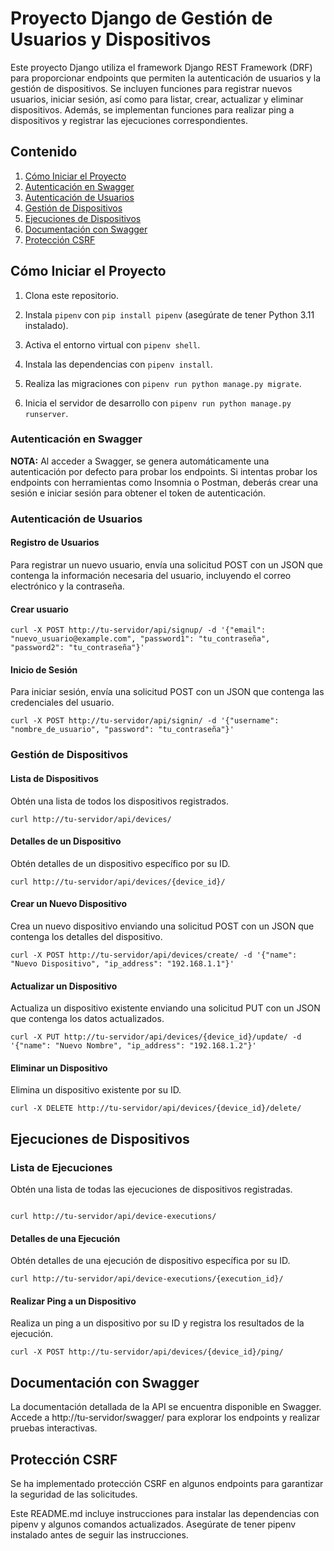 # Proyecto Django de Gestión de Usuarios y Dispositivos

Este proyecto Django utiliza el framework Django REST Framework (DRF) para proporcionar endpoints que permiten la autenticación de usuarios y la gestión de dispositivos. Se incluyen funciones para registrar nuevos usuarios, iniciar sesión, así como para listar, crear, actualizar y eliminar dispositivos. Además, se implementan funciones para realizar ping a dispositivos y registrar las ejecuciones correspondientes.

## Contenido

1. [Cómo Iniciar el Proyecto](#cómo-iniciar-el-proyecto)
2. [Autenticación en Swagger](#autenticación-en-swagger)
3. [Autenticación de Usuarios](#autenticación-de-usuarios)
4. [Gestión de Dispositivos](#gestión-de-dispositivos)
5. [Ejecuciones de Dispositivos](#ejecuciones-de-dispositivos)
6. [Documentación con Swagger](#documentación-con-swagger)
7. [Protección CSRF](#protección-csrf)


## Cómo Iniciar el Proyecto

1. Clona este repositorio.

2. Instala `pipenv` con `pip install pipenv` (asegúrate de tener Python 3.11 instalado).

3. Activa el entorno virtual con `pipenv shell`.

4. Instala las dependencias con `pipenv install`.

5. Realiza las migraciones con `pipenv run python manage.py migrate`.

6. Inicia el servidor de desarrollo con `pipenv run python manage.py runserver`.


### Autenticación en Swagger

 **NOTA:** Al acceder a Swagger, se genera automáticamente una autenticación por defecto para probar los endpoints. Si intentas probar los endpoints con herramientas como Insomnia o Postman, deberás crear una sesión e iniciar sesión para obtener el token de autenticación.

### Autenticación de Usuarios

#### Registro de Usuarios

Para registrar un nuevo usuario, envía una solicitud POST con un JSON que contenga la información necesaria del usuario, incluyendo el correo electrónico y la contraseña.

#### Crear usuario
```
curl -X POST http://tu-servidor/api/signup/ -d '{"email": "nuevo_usuario@example.com", "password1": "tu_contraseña", "password2": "tu_contraseña"}' 
```

#### Inicio de Sesión

Para iniciar sesión, envía una solicitud POST con un JSON que contenga las credenciales del usuario.

```
curl -X POST http://tu-servidor/api/signin/ -d '{"username": "nombre_de_usuario", "password": "tu_contraseña"}'
```

### Gestión de Dispositivos

#### Lista de Dispositivos



Obtén una lista de todos los dispositivos registrados.
```
curl http://tu-servidor/api/devices/
```
#### Detalles de un Dispositivo

Obtén detalles de un dispositivo específico por su ID.

```
curl http://tu-servidor/api/devices/{device_id}/
```
#### Crear un Nuevo Dispositivo

Crea un nuevo dispositivo enviando una solicitud POST con un JSON que contenga los detalles del dispositivo.

```
curl -X POST http://tu-servidor/api/devices/create/ -d '{"name": "Nuevo Dispositivo", "ip_address": "192.168.1.1"}'
```
#### Actualizar un Dispositivo

Actualiza un dispositivo existente enviando una solicitud PUT con un JSON que contenga los datos actualizados.

```
curl -X PUT http://tu-servidor/api/devices/{device_id}/update/ -d '{"name": "Nuevo Nombre", "ip_address": "192.168.1.2"}'
```
#### Eliminar un Dispositivo

Elimina un dispositivo existente por su ID.

```
curl -X DELETE http://tu-servidor/api/devices/{device_id}/delete/
```

## Ejecuciones de Dispositivos
### Lista de Ejecuciones

Obtén una lista de todas las ejecuciones de dispositivos registradas.

```

curl http://tu-servidor/api/device-executions/
```
#### Detalles de una Ejecución

Obtén detalles de una ejecución de dispositivo específica por su ID.

```
curl http://tu-servidor/api/device-executions/{execution_id}/
```
#### Realizar Ping a un Dispositivo

Realiza un ping a un dispositivo por su ID y registra los resultados de la ejecución.

```
curl -X POST http://tu-servidor/api/devices/{device_id}/ping/
```

## Documentación con Swagger

La documentación detallada de la API se encuentra disponible en Swagger. Accede a http://tu-servidor/swagger/ para explorar los endpoints y realizar pruebas interactivas.

## Protección CSRF

Se ha implementado protección CSRF en algunos endpoints para garantizar la seguridad de las solicitudes.

Este README.md incluye instrucciones para instalar las dependencias con pipenv y algunos comandos actualizados. Asegúrate de tener pipenv instalado antes de seguir las instrucciones.

